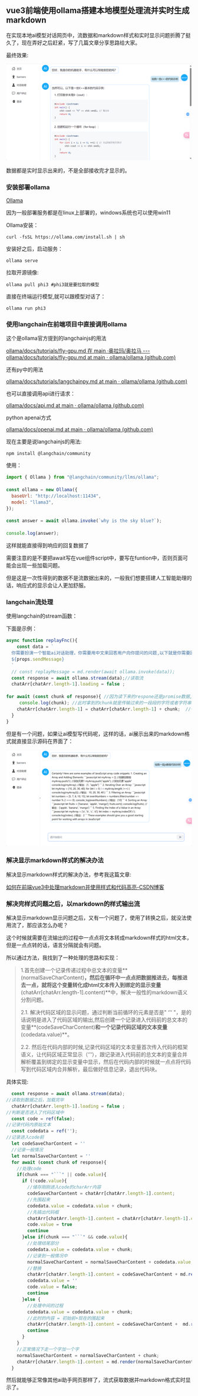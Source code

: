 ## vue3前端使用ollama搭建本地模型处理流并实时生成markdown

在实现本地ai模型对话网页中，流数据和markdown样式和实时显示问题折腾了挺久了，现在弄好之后赶紧，写了几篇文章分享思路给大家。

最终效果:

![image-20240518130926685](img/image-20240518130926685.png)

数据都是实时显示出来的，不是全部接收完才显示的。

### 安装部署ollama

[Ollama](https://ollama.com/)

因为一般部署服务都是在linux上部署的，windows系统也可以使用win11

Ollama安装：

```
curl -fsSL https://ollama.com/install.sh | sh
```

安装好之后，启动服务：

```
ollama serve
```

拉取开源镜像:

```
ollama pull phi3 #phi3就是要拉取的模型
```

直接在终端运行模型,就可以跟模型对话了：

```
ollama run phi3
```

### 使用langchain在前端项目中直接调用ollama

这个是ollama官方提到的langchainjs的用法

[ollama/docs/tutorials/fly-gpu.md 在 main ·奥拉玛/奥拉马 --- ollama/docs/tutorials/fly-gpu.md at main · ollama/ollama (github.com)](https://github.com/ollama/ollama/blob/main/docs/tutorials/langchainjs.md)

还有py中的用法

[ollama/docs/tutorials/langchainpy.md at main · ollama/ollama (github.com)](https://github.com/ollama/ollama/blob/main/docs/tutorials/langchainpy.md)

也可以直接调用api进行请求：

[ollama/docs/api.md at main · ollama/ollama (github.com)](https://github.com/ollama/ollama/blob/main/docs/api.md)

python apenai方式

[ollama/docs/openai.md at main · ollama/ollama (github.com)](https://github.com/ollama/ollama/blob/main/docs/openai.md)

现在主要是说langchainjs的用法:

```
npm install @langchain/community
```

使用：

```js
import { Ollama } from "@langchain/community/llms/ollama";

const ollama = new Ollama({
  baseUrl: "http://localhost:11434",
  model: "llama3",
});

const answer = await ollama.invoke(`why is the sky blue?`);

console.log(answer);
```

这样就能直接得到响应的回复数据了

需要注意的是不要把await写在vue组件script中，要写在funtion中，否则页面可能会出现一些加载问题。

但是这是一次性得到的数据不是流数据出来的，一般我们想要搭建人工智能助理的话，响应式的显示会让人更加舒服。

### langchain流处理

使用langchain的stream函数：

下面是示例：

```js
async function replayFnc(){
    const data = `
  你需要扮演一个智能ai对话助理，你需要用中文来回答用户向你提问的问题,以下就是你需要回答的问题:
  ${props.sendMessage}
  `
  // const replayMessage = md.render(await ollama.invoke(data));
  const response = await ollama.stream(data);//读取流
  chatArr[chatArr.length-1].loading = false ;

for await (const chunk of response){ //因为读下来的respone还是promise数据,所以还需要加await
     console.log(chunk); //此时拿到的chunk就是传输过来的一段段的字符或者字符串
    chatArr[chatArr.length-1] = chatArr[chatArr.length-1] + chunk;  //一点点传进列表中，就会动态显示在界面了
  }
}  
```

但是有一个问题，如果让ai模型写代码呢，这样的话，ai展示出来的markdown格式就直接显示源码在界面了：

![image-20240518122510117](img/image-20240518122510117.png)

### 解决显示markdown样式的解决办法

解决显示markdown样式的解决办法，参考我这篇文章:

[如何在前端vue3中处理markdown并使用样式和代码高亮-CSDN博客](https://blog.csdn.net/qq_74177889/article/details/139021973)

### 解决完样式问题之后，以markdown的样式输出流

解决显示markdown显示问题之后，又有一个问题了，使用了转换之后，就没法使用流了，那应该怎么办呢？

这个时候就需要在流输出的过程中一点点将文本转成markdown样式的html文本，但是一点点转的话，语言分隔就会有问题。

所以通过方法，我找到了一种处理的思路和实现：

> 1.首先创建一个记录传递过程中总文本的变量**(normalSaveCharContent)**，然后在循环中一点点把数据推进去，每推进去一点，就将这个变量转化成html文本传入到绑定的显示变量**(chatArr[chatArr.length-1].content)**中，解决一般性的markdown语义分割问题。
>
> 2.1. 解决代码区域的显示问题，通过判断当前循环的元素是否是" ‘’‘ "，是的话说明是进入了代码区域的输出,然后创建一个记录进入代码前的总文本的变量**(codeSaveCharContent)**和一个记录代码区域的文本变量**(codedata.value)**。
>
> 2.2. 然后在代码内部的时候,记录代码区域的文本变量首次传入代码的框架语义，让代码区域正常显示（‘’‘），跟记录进入代码前的总文本的变量合并解析覆盖到绑定的显示变量中显示，然后在代码内部的时候就一点点将代码写到代码区域内合并解析，最后做好信息记录，退出代码块。

具体实现:

```js
  const response = await ollama.stream(data);
//读取到数据之后，加载完毕
  chatArr[chatArr.length-1].loading = false ;
//判断是否进入了代码区域中
  const code = ref(false);
//记录代码内原始文本
  const codedata = ref(''); 
//记录进入code前
  let codeSaveCharContent = ''
  //记录一般情况
  let normalSaveCharContent = ''
  for await (const chunk of response){
    //处理code
    if(chunk === "```" || code.value){
      if (!code.value){
        //储存刚刚进入code的charArr内容
        codeSaveCharContent = chatArr[chatArr.length-1].content;
        //先围起来
        codedata.value = codedata.value + chunk;
        //先搞出代码框
        chatArr[chatArr.length-1].content = chatArr[chatArr.length-1].content + md.render(chunk + " " + chunk);
        code.value = true
        continue
      }else if(chunk === "```" && code.value){
        //处理结尾部分
        codedata.value = codedata.value + chunk;
        //记录到一般情况中
        normalSaveCharContent = normalSaveCharContent + codedata.value;
        //替换
        chatArr[chatArr.length-1].content = codeSaveCharContent + md.render(codedata.value);
        codedata.value = ''
        code.value = false;
        continue
      }else {
        //处理中间的过程
        codedata.value = codedata.value + chunk;
        //此时的内容 = 初始前+现在的围起来
        chatArr[chatArr.length-1].content = codeSaveCharContent +  md.render(codedata.value + "```");
        continue
      }
    }
    //正常情况下走一个字加一个字
    normalSaveCharContent = normalSaveCharContent + chunk;
    chatArr[chatArr.length-1].content = md.render(normalSaveCharContent);
  }
```

然后就能够正常像其他ai助手网页那样了，流式获取数据并markdown格式实时显示了。

